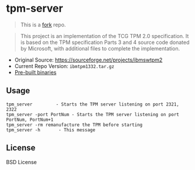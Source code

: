 # tpm-server

> This is a [fork](https://sourceforge.net/projects/ibmswtpm2) repo.

> This project is an implementation of the TCG TPM 2.0 specification. It is based on the TPM specification Parts 3 and 4 source code donated by Microsoft, with additional files to complete the implementation.

- Original Source: https://sourceforge.net/projects/ibmswtpm2
- Current Repo Version: `ibmtpm1332.tar.gz`
- [Pre-built binaries](https://github.com/imZack/tpm-server/releases)

## Usage

```shell
tpm_server         - Starts the TPM server listening on port 2321, 2322
tpm_server -port PortNum - Starts the TPM server listening on port PortNum, PortNum+1
tpm_server -rm remanufacture the TPM before starting
tpm_server -h       - This message
```

## License

BSD License
